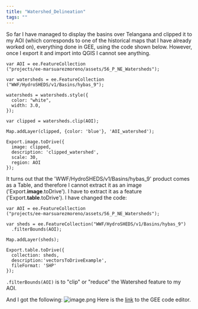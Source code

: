 ```yaml
---
title: "Watershed_Delineation"
tags: ""
---
```


So far I have managed to display the basins over Telangana and clipped it to my AOI (which corresponds to one of the historical maps that I have already worked on), everything done in GEE, using the code shown below. However, once I export it and import into QGIS I cannot see anything.
```
var AOI = ee.FeatureCollection
("projects/ee-marsuarezmoreno/assets/56_P_NE_Watersheds");

var watersheds = ee.FeatureCollection
("WWF/HydroSHEDS/v1/Basins/hybas_9");

watersheds = watersheds.style({
  color: "white",
  width: 3.0,
});

var clipped = watersheds.clip(AOI);

Map.addLayer(clipped, {color: 'blue'}, 'AOI_watershed');

Export.image.toDrive({
  image: clipped,
  description: 'clipped_watershed',
  scale: 30,
  region: AOI
});
```

It turns out that the 'WWF/HydroSHEDS/v1/Basins/hybas_9' product comes as a Table, and therefore I cannot extract it as an image ('Export.**image**.toDrive'). I have to extract it as a feature ('Export.**table**.toDrive'). 
I have changed the code:

```
var AOI = ee.FeatureCollection
("projects/ee-marsuarezmoreno/assets/56_P_NE_Watersheds");

var sheds = ee.FeatureCollection("WWF/HydroSHEDS/v1/Basins/hybas_9")
  .filterBounds(AOI); 
  
Map.addLayer(sheds);

Export.table.toDrive({
  collection: sheds,
  description:'vectorsToDriveExample',
  fileFormat: 'SHP'
});
```
`.filterBounds(AOI)` is to "clip" or "reduce" the Watershed feature to my AOI.

And I got the following:
![image.png](https://boostnote.io/api/teams/b_PuTqecE/files/0686c81455c0f4a1e2c5758b8801293c48497468024060de913a0f1dafb6cea3-image.png)
Here is the [link](https://code.earthengine.google.com/) to the GEE code editor.
